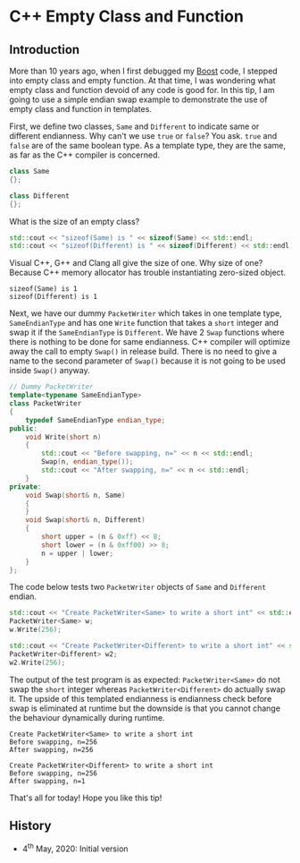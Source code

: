 # C++ Empty Class and Function

## Introduction

More than 10 years ago, when I first debugged my [Boost](https://www.boost.org/) code, I stepped into empty class and empty function. At that time, I was wondering what empty class and function devoid of any code is good for. In this tip, I am going to use a simple endian swap example to demonstrate the use of empty class and function in templates.

First, we define two&nbsp;classes, `Same` and `Different` to indicate same or different endianness. Why can&#39;t we use `true` or `false`? You ask. `true` and `false` are of the same boolean type. As a template type, they are the same, as far as the C++ compiler is concerned.

```Cpp
class Same
{};

class Different
{};
```

What is the size of an empty class?

```Cpp
std::cout << "sizeof(Same) is " << sizeof(Same) << std::endl;
std::cout << "sizeof(Different) is " << sizeof(Different) << std::endl;
```

Visual C++, G++ and Clang all give the size of one. Why size of one? Because C++ memory allocator has trouble instantiating zero-sized object.

```
sizeof(Same) is 1
sizeof(Different) is 1
```

Next, we have our dummy `PacketWriter` which takes in one template type, `SameEndianType` and has one `Write` function that takes a `short` integer and swap it if the `SameEndianType` is `Different`. We have 2 `Swap` functions where there is nothing to be done for same endianness. C++ compiler will optimize away the call to empty `Swap()` in release build. There is no need to give a name to the second parameter of `Swap()` because it is not going to be used inside `Swap()` anyway.

```Cpp
// Dummy PacketWriter
template<typename SameEndianType>
class PacketWriter
{
    typedef SameEndianType endian_type;
public:
    void Write(short n)
    {
        std::cout << "Before swapping, n=" << n << std::endl;
        Swap(n, endian_type());
        std::cout << "After swapping, n=" << n << std::endl;
    }
private:
    void Swap(short& n, Same)
    {
    }
    void Swap(short& n, Different)
    {
        short upper = (n & 0xff) << 8;
        short lower = (n & 0xff00) >> 8;
        n = upper | lower;
    }
};
```

The code below tests two `PacketWriter` objects of `Same` and `Different` endian.

```Cpp
std::cout << "Create PacketWriter<Same> to write a short int" << std::endl;
PacketWriter<Same> w;
w.Write(256);

std::cout << "Create PacketWriter<Different> to write a short int" << std::endl;
PacketWriter<Different> w2;
w2.Write(256);
```

The output of the test program is as expected: `PacketWriter<Same>` do not swap the `short` integer whereas `PacketWriter<Different>` do actually swap it. The upside of this templated endianness is endianness check before swap is eliminated at runtime but the downside is that you cannot change the behaviour dynamically during runtime.

```
Create PacketWriter<Same> to write a short int
Before swapping, n=256
After swapping, n=256

Create PacketWriter<Different> to write a short int
Before swapping, n=256
After swapping, n=1
```

That&#39;s all for today! Hope you like this tip!

## History

* 4<sup>th</sup> May, 2020: Initial version


